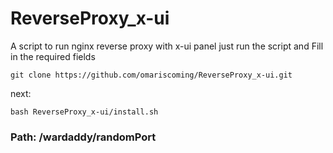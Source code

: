 # ReverseProxy_x-ui
A script to run nginx reverse proxy with x-ui panel
just run the script and Fill in the required fields
```
git clone https://github.com/omariscoming/ReverseProxy_x-ui.git
```

next:
```
bash ReverseProxy_x-ui/install.sh
```

### Path: /wardaddy/randomPort

